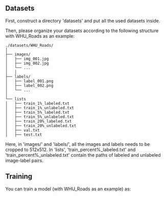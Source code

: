## Datasets
First, construct a directory 'datasets' and put all the used datasets inside.

Then, please organize your datasets according to the following structure with WHU_Roads as an example:
```plaintext
./datasets/WHU_Roads/
│
├── images/                  
│   ├── img_001.jpg
│   ├── img_002.jpg
│   └── ...
│   │
├── labels/          
│   ├── label_001.png
│   ├── label_002.png
│   └── ...
│
└── lists
│   ├── train_1%_labeled.txt
│   ├── train_1%_unlabeled.txt
│   ├── train_5%_labeled.txt
│   ├── train_5%_unlabeled.txt
│   ├── train_20%_labeled.txt
│   ├── train_20%_unlabeled.txt
│   ├── val.txt
│   ├── test.txt
```
Here, in  'images/' and 'labels/', all the images and labels needs to be cropped to 512x512. In 'lists', 'train_percent%_labeled.txt' and 'train_percent%_unlabeled.txt' contain the paths of labeled and unlabeled image-label pairs.


## Training
You can train a model (with WHU_Roads as an example) as: 
```python train.py -g 0 -m Adaptmatch --model SegFormer -d WHU_Roads -p 1 --num-iters 20000

